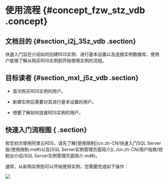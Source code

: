 # 使用流程 {#concept_fzw_stz_vdb .concept}

## 文档目的 {#section_i2j_35z_vdb .section}

快速入门旨在介绍如何创建RDS实例、进行基本设置以及连接实例数据库，使用户能够了解从购买RDS实例到开始使用实例的流程。

## 目标读者 {#section_mxl_j5z_vdb .section}

-   首次购买RDS实例的用户。

-   新建实例后需要对其进行基本设置的用户。

-   想要了解如何连接RDS实例的用户。


## 快速入门流程图 { .section}

若您初次使用阿里云RDS，请先了解[使用限制](cn.zh-CN/快速入门SQL Server版/使用限制.md#)以及[SQL Server实例管理页面简介](../cn.zh-CN/用户指南/控制台介绍/SQL Server实例管理页面简介.md#)。

通常，从新购实例到可以开始使用实例，您需要完成如下操作：

![](http://static-aliyun-doc.oss-cn-hangzhou.aliyuncs.com/assets/img/7832/2746_zh-CN.png)

